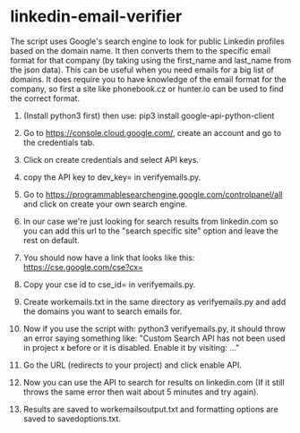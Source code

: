 # linkedin-email-verifier
The script uses Google's search engine to look for public Linkedin profiles based on the domain name.
It then converts them to the specific email format for that company (by taking using the first_name and last_name from the json data). This can be useful when you need emails for a big list of domains.
It does require you to have knowledge of the email format for the company, so first a site like phonebook.cz or hunter.io can be used to find the correct format.

1. (Install python3 first) then use: pip3 install google-api-python-client

2. Go to https://console.cloud.google.com/, create an account and go to the credentials tab.

3. Click on create credentials and select API keys.

4. copy the API key to dev_key=<add API key> in verifyemails.py.

5. Go to https://programmablesearchengine.google.com/controlpanel/all and click on create your own search engine.

6. In our case we're just looking for search results from linkedin.com so you can add this url to the "search specific site" option and leave the rest on default.

7. You should now have a link that looks like this: https://cse.google.com/cse?cx=<your cse id>

8. Copy your cse id to cse_id=<add cse id> in verifyemails.py.

9. Create workemails.txt in the same directory as verifyemails.py and add the domains you want to search emails for.

10. Now if you use the script with: python3 verifyemails.py, it should throw an error saying something like:
"Custom Search API has not been used in project x before or it is disabled. Enable it by visiting: <url> ..."

11. Go the URL (redirects to your project) and click enable API.

12. Now you can use the API to search for results on linkedin.com (If it still throws the same error then wait about 5 minutes and try again).

13. Results are saved to workemailsoutput.txt and formatting options are saved to savedoptions.txt.
